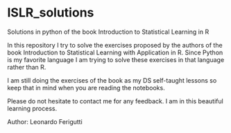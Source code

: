 # ISLR_solutions
Solutions in python of the book Introduction to Statistical Learning in R

In this repository I try to solve the exercises proposed by the authors of the book Introduction to Statistical Learning with Application in R. Since Python is my favorite language I am trying to solve these exercises in that language rather than R.

I am still doing the exercises of the book as my DS self-taught lessons so keep that in mind when you are reading the notebooks.

Please do not hesitate to contact me for any feedback. I am in this beautiful learning process.



Author: Leonardo Ferigutti
